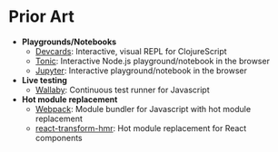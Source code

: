 # Prior Art

* **Playgrounds/Notebooks**
  * [Devcards](https://github.com/bhauman/devcards): Interactive, visual REPL for ClojureScript
  * [Tonic](https://tonicdev.com/): Interactive Node.js playground/notebook in the browser
  * [Jupyter](https://jupyter.org/): Interactive playground/notebook in the browser
* **Live testing**
  * [Wallaby](http://wallabyjs.com/): Continuous test runner for Javascript
* **Hot module replacement**
  * [Webpack](https://webpack.github.io/docs/hot-module-replacement.html): Module bundler for Javascript with hot module replacement
  * [react-transform-hmr](https://github.com/gaearon/react-transform-hmr): Hot module replacement for React components